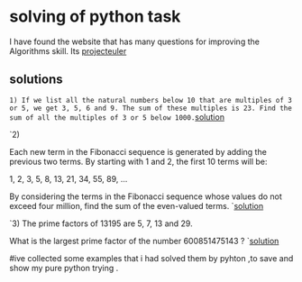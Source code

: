 # solving of python task

I have found the website that has many questions for  improving the Algorithms skill.
Its [projecteuler](https://projecteuler.net)


## solutions 

`1) If we list all the natural numbers below 10 that are multiples of 3 or 5, we get 3, 5, 6 and 9. The sum of these multiples is 23.
Find the sum of all the multiples of 3 or 5 below 1000.`[solution](https://github.com/marzieraee/projecteuler/blob/master/solution1.py)


`2) 

Each new term in the Fibonacci sequence is generated by adding the previous two terms. By starting with 1 and 2, the first 10 terms will be:

1, 2, 3, 5, 8, 13, 21, 34, 55, 89, ...

By considering the terms in the Fibonacci sequence whose values do not exceed four million, find the sum of the even-valued terms.
`[solution](https://github.com/marzieraee/projecteuler/blob/master/solution2.py)



`3) The prime factors of 13195 are 5, 7, 13 and 29.

What is the largest prime factor of the number 600851475143 ?
`[solution](https://github.com/marzieraee/projecteuler/blob/master/solution3.py)



#ive collected some examples that i had solved them by pyhton ,to save and show my pure python trying .
